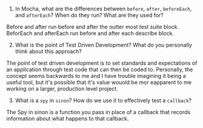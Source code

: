 <!-- Answers to the Short Answer Essay Questions go here -->

1. In Mocha, what are the differences between `before`, `after`, `beforeEach`, and `afterEach`? When do they run? What are they used for? 

Before and after run before and after the outter most test suite block. BeforEach and afterEach run before and after each describe block.

2. What is the point of Test Driven Development? What do you personally think about this approach?

The point of test driven development is to set standards and expectations of an application through test code that can then be coded to. Personally, the concept seems backwards to me and  I have trouble imagining it being a useful tool, but it's possible that it's value wouold be mor eapparent to me working on a larger, production level project.

3. What is a `spy` in `sinon`? How do we use it to effectively test a `callback`?

The Spy in sinon is a function you pass in place of a callback that records information about what happens to that callback.


